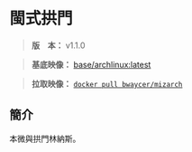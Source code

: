 閩式拱門
=======


> **版　本：** v1.1.0

> **基底映像：** [base/archlinux:latest](https://hub.docker.com/r/base/archlinux/)

> **拉取映像：** [`docker pull bwaycer/mizarch`](https://hub.docker.com/r/bwaycer/mizarch/)



## 簡介


本微與拱門林納斯。

